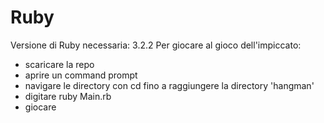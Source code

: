 # Ruby
Versione di Ruby necessaria: 3.2.2
Per giocare al gioco dell'impiccato:
- scaricare la repo
- aprire un command prompt
- navigare le directory con cd fino a raggiungere la directory 'hangman'
- digitare ruby Main.rb
- giocare
